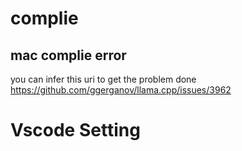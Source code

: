 # complie

## mac complie error
you can infer this uri to get the problem done
https://github.com/ggerganov/llama.cpp/issues/3962

# Vscode Setting



